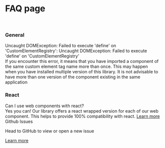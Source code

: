 # FAQ page

<br/>

<sgds-faq-grid>
<div>
<h3> General </h3>

<sgds-accordion-item>
    <div slot="header">Uncaught DOMException: Failed to execute 'define' on 'CustomElementRegistry': Uncaught DOMException: Failed to execute 'define' on 'CustomElementRegistry'</div>
    <span slot="content">If you encounter this error, it means that you have imported a component of the same custom element tag name more than once. This may happen when you have installed multiple version of this library. It is not advisable to have more than one version of the component existing in the same application</span> 
</sgds-accordion-item>

<h3> React </h3>
<sgds-accordion-item >
    <div slot="header">Can I use web components with react?</div>
    <span slot="content">Yes you can! Our library offers a react wrapped version for each of our web component. This helps to provide 100% compatibility with react. <a target="_self" href="/docs/frameworks-react--docs">Learn more</a></span> 
</sgds-accordion-item>
</div>

<div>
    <sgds-card class="faq">
        <span slot="title">Github Issues</span>
        <p slot="description">Head to GitHub to view or open a new issue</p>    
        <a slot="link" href="https://github.com/GovTechSG/sgds-web-component/issues" target="_blank">Learn more</a>
    </sgds-card>
</div>
</sgds-faq-grid>
